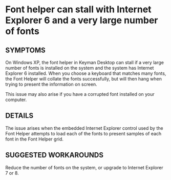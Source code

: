# Font helper can stall with Internet Explorer 6 and a very large number of fonts

<h2>SYMPTOMS</h2>

<p>On Windows XP, the font helper in Keyman Desktop can stall if a very large number of fonts is installed on the system and the system has Internet Explorer 6 installed.  When you choose a keyboard that matches many fonts, the Font Helper will collate the fonts successfully, but will then hang when trying to present the information on screen.</p>

<p>This issue may also arise if you have a corrupted font installed on your computer.</p>

<h2>DETAILS</h2>

<p>The issue arises when the embedded Internet Explorer control used by the Font Helper attempts to load each of the fonts to present samples of each font in the Font Helper grid.</p>

<h2>SUGGESTED WORKAROUNDS</h2>

<p>Reduce the number of fonts on the system, or upgrade to Internet Explorer 7 or 8.</p>
